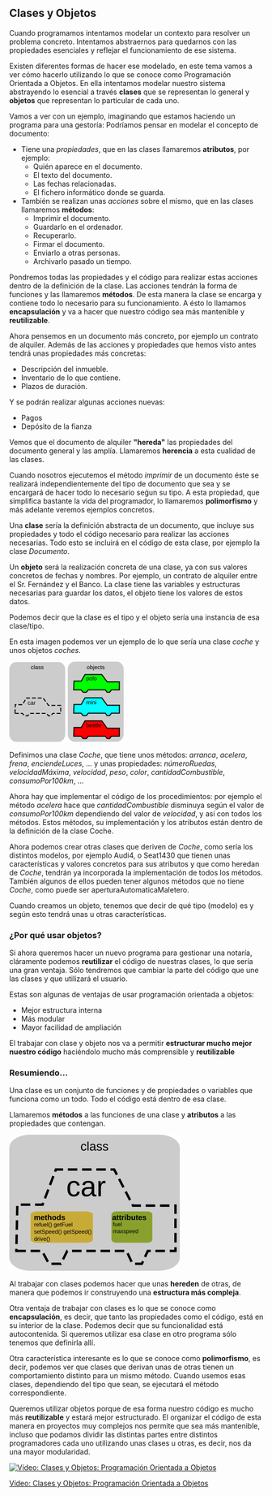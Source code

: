 ## Clases y Objetos

Cuando programamos intentamos modelar un contexto para resolver un problema concreto. Intentamos abstraernos para quedarnos con las propiedades esenciales y reflejar el funcionamiento de ese sistema.

Existen diferentes formas de hacer ese modelado, en este tema vamos a ver cómo hacerlo utilizando lo que se conoce como Programación Orientada a Objetos. En ella intentamos modelar nuestro sistema abstrayendo lo esencial a través **clases** que se representan lo general y  **objetos** que representan lo particular de cada uno.

Vamos a ver con un ejemplo, imaginando que estamos haciendo un programa para una gestoría: Podríamos pensar en modelar el concepto de documento:

* Tiene una *propiedades*, que en las clases llamaremos **atributos**, por ejemplo:
    * Quién aparece en el documento.
    * El texto del documento.
    * Las fechas relacionadas.
    * El fichero informático donde se guarda.
* También se realizan unas *acciones* sobre el mismo, que en las clases llamaremos **métodos**:
    * Imprimir el documento.
    * Guardarlo en el ordenador.
    * Recuperarlo.
    * Firmar el documento.
    * Enviarlo a otras personas.
    * Archivarlo pasado un tiempo.

Pondremos todas las propiedades y el código para realizar estas acciones dentro de la definición de la clase. Las acciones tendrán la forma de funciones y las llamaremos **métodos**. De esta manera la clase se encarga y contiene todo lo necesario para su funcionamiento. A ésto lo llamamos **encapsulación** y va a hacer que nuestro código sea más mantenible y **reutilizable**.

Ahora pensemos en un documento más concreto, por ejemplo un contrato de alquiler. Además de las acciones y propiedades que hemos visto antes tendrá unas propiedades más concretas:

* Descripción del inmueble.
* Inventario de lo que contiene.
* Plazos de duración.

Y se podrán realizar algunas acciones nuevas:

* Pagos
* Depósito de la fianza

Vemos que el documento de alquiler **"hereda"** las propiedades del documento general y las amplía. Llamaremos **herencia** a esta cualidad de las clases.

Cuando nosotros ejecutemos el método *imprimir* de un documento éste se realizará independientemente del tipo de documento que sea y se encargará de hacer todo lo necesario seǵun su tipo. A esta propiedad, que simplifica bastante la vida del programador, lo llamaremos **polimorfismo** y más adelante veremos ejemplos concretos.

Una **clase** sería la definición abstracta de un documento, que incluye sus propiedades y todo el código necesario para realizar las acciones necesarias. Todo esto se incluirá en el código de esta clase, por ejemplo la clase *Documento*.

Un **objeto** será la realización concreta de una clase, ya con sus valores concretos de fechas y nombres. Por ejemplo, un contrato de alquiler entre el Sr. Fernández y el Banco. La clase tiene las variables y estructuras necesarias para guardar los datos, el objeto tiene los valores de estos datos.

Podemos decir que la clase es el tipo y el objeto sería una instancia de esa clase/tipo.

En esta imagen podemos ver un ejemplo de lo que sería una clase *coche* y unos objetos *coches*.

![Clase *coche* y objetos *coches*](./images/CPT-OOP-objects_and_classes.svg.png)

Definimos una clase *Coche*, que tiene unos métodos: *arranca*, *acelera*, *frena*, *enciendeLuces*, ... y unas propiedades: *númeroRuedas*, *velocidadMáxima*, *velocidad*, *peso*, *color*, *cantidadCombustible*, *consumoPor100km*, ...

Ahora hay que implementar el código de los procedimientos: por ejemplo el método *acelera* hace que *cantidadCombustible* disminuya según el valor de *consumoPor100km* dependiendo del valor de *velocidad*, y así con todos los métodos. Estos métodos, su implementación y los atributos están dentro de la definición de la clase Coche.

Ahora podemos crear otras clases que deriven de *Coche*, como sería los distintos modelos, por ejemplo Audi4, o Seat1430 que tienen unas características y valores concretos para sus atributos y que como heredan de *Coche*, tendrán ya incorporada la implementación de todos los métodos. También algunos de ellos pueden tener algunos métodos que no tiene *Coche*, como puede ser aperturaAutomaticaMaletero. 

Cuando creamos un objeto, tenemos que decir de qué tipo (modelo) es y según esto tendrá  unas u otras características.

### ¿Por qué usar objetos? 

Si ahora queremos hacer un nuevo programa para gestionar una notaría, cláramente podemos **reutilizar** el código de nuestras clases, lo que sería una gran ventaja. Sólo tendremos que cambiar la parte del código que une las clases y que utilizará el usuario.

Estas son algunas de ventajas de usar programación orientada a objetos: 

* Mejor estructura interna
* Más modular  
* Mayor facilidad de ampliación
     

El trabajar con clase y objeto nos va a permitir **estructurar mucho mejor nuestro código** haciéndolo mucho más comprensible y **reutilizable** 

### Resumiendo...

Una clase es un conjunto de funciones y de propiedades o variables que funciona como un todo. Todo el código está dentro de esa clase.

Llamaremos **métodos** a las funciones de una clase y **atributos** a las propiedades que contengan.

![Clases, con sus métodos y atributos](./images/CPT-OOP-objects_and_classes_-_attmeth.png)


Al trabajar con clases podemos hacer que unas **hereden** de otras, de manera que podemos ir construyendo una **estructura más compleja**. 

Otra ventaja de trabajar con clases es lo que se conoce como **encapsulación**, es decir, que tanto las propiedades como el código, está en su interior de la clase. Podemos decir que su funcionalidad está autocontenida. Si queremos utilizar esa clase en otro programa sólo tenemos que definirla allí.

Otra característica interesante es lo que se conoce como **polimorfismo**, es decir, podemos ver que clases que derivan unas de otras tienen un comportamiento distinto para un mismo método. Cuando usemos esas clases, dependiendo del tipo que sean, se ejecutará el método correspondiente.

Queremos utilizar objetos porque de esa forma nuestro código es mucho más  **reutilizable** y estará mejor estructurado. El organizar el código de esta manera en proyectos muy complejos nos permite que sea más mantenible, incluso que podamos dividir las distintas partes entre distintos programadores cada uno utilizando unas clases u otras, es decir, nos da una mayor modularidad.

[![Vídeo: Clases y Objetos: Programación Orientada a Objetos](https://img.youtube.com/vi/9wHqIbuQlgE/0.jpg)](https://drive.google.com/file/d/1SdkIOtwCNh6QGd4Bs_0PBVM0p5XvgIJ_/view?usp=sharing)

[Vídeo: Clases y Objetos: Programación Orientada a Objetos](https://drive.google.com/file/d/1SdkIOtwCNh6QGd4Bs_0PBVM0p5XvgIJ_/view?usp=sharing)


